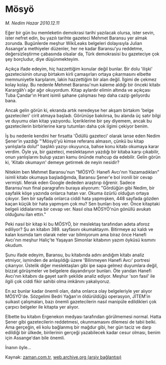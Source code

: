 # Mösyö

*M. Nedim Hazar 2010.12.11*

<td class="columnist-detail">
<p>Eğer bir gün bu memleketin demokrasi tarihi yazılacak olursa, ister sevin, ister nefret edin, bu yazılı tarihte gazeteci Mehmet Baransu yer almak zorunda. Bugünlerde meşhur WikiLeaks belgeleri dolayısıyla Julian Assange'a methiyeler düzenler, her ne kadar Baransu'yu reddetme, değersizleştirme çabasında olsalar da, Türk demokrasisi bu gazeteciye çok şey borçludur, diye düşünmekteyim.</p>
<p><p>Açıkça ifade edeyim, hiç hazzettiğim konular değil bunlar. Bir dolu 'ilişki' gazetecisinin oturup birtakım kirli çamaşırları ortaya çıkarmasını elbette memnuniyetle karşılarım, lakin hazzettiğim bir alan değil. İlgimi de çekmez kolay kolay. Bu nedenle Mehmet Baransu'nun kaleme aldığı bir önceki kitabı Karargâh'ı ağır ağır okuyordum. Kitap aylardır elimin altında ve açıkçası Tuba Çandar'ın Hrant isimli şahane çalışması hep daha cazip geliyordu bana.
<p>Ancak gelin görün ki, ekranda artık neredeyse her akşam birtakım 'belge gazetecileri' cirit atmaya başladı. Görünüşe bakılırsa, bu alanda üç satır bilgi ve duyumu olan kitap yazıyordu. İçeriklerine bir şey diyemem, ancak bu gazetecilerin birbirlerine karşı tutumları daha çok ilgimi çekiyor benim.
<p>İş bu nedenle kendini her fırsatta 'Ödüllü gazeteci' olarak lanse eden Nedim Şener'in yazdığı "'Mösyö'yü kimse referans almasın, çünkü bu kitap yanlışlarla dolu!" başlıklı yazıyı okuyunca, bahse konu kitabı okumaya karar verdim. Öyle ya, bir gazeteci, meslektaşının yazdığı bir kitaba karşı çıkabilir, onun yanlışlarını bulup yazarı kamu önünde mahcup da edebilir. Gelin görün ki, 'Kitabı okumayın' demeye getirmek de neyin nesidir?
<p>Nitekim ben Mehmet Baransu'nun "MÖSYÖ: Hanefi Avcı'nın Yazamadıkları" isimli kitabı okumaya başladığımda, Baransu Şener'e bol ironili bir cevap vermişti. Merak eden Google dededen araştırıp öğrenir. Sadece Baransu'nun final paragrafını buraya alıyorum: "Gördüğün gibi Nedim, bir sayfalık köşe yazında onlarca hatan var. Okuma özürlü olduğun ortaya çıkıyor. Sen bir sayfada onlarca ciddi hata yapmışken, 448 sayfada gözden kaçan küçük bir hata yapmışım çok mu? Sen bunları boş ver. Önce kitaptaki belgeli iddialarıma bir cevap ver. Nasıl olsa MÖSYÖ'nün gönüllü avukatı olduğunu ilan ettin."
<p>Peki nasıl bir kitap ki bu MÖSYÖ, bir meslektaş tarafından adeta aforoz ediliyor? Şu an kitabın 389. sayfasını okumaktayım. Bitirmeye az kaldı ve kalan kısımda tam olarak neler var bilmiyorum ama biraz önce Hanefi Avcı'nın meşhur Haliç'te Yaşayan Simonlar kitabının yazım öyküsü kısmını okudum.
<p>Şunu ifade edeyim, Baransu, bu kitabında adını andığım kitabı analiz etmiyor, isminden de anlaşıldığı üzere 'Bilinmeyen Hanefi Avcı' portresi çıkarıyor. Üstelik diğer meslektaşları gibi ipe sapa gelmez duyumlara değil, bizzat görüşmeler ve belgelere dayandırıyor bunları. Öte yandan Hanefi Avcı'nın kitabını da gayet sarih şekilde analiz ediyor. Meşhur 'son fasıl' ile ilgili çok ciddi fikir sahibi olma imkânını yakalıyoruz.
<p>En az bunlar kadar önemli olan, daha onlarca olay belgeleriyle yer alıyor MÖSYÖ'de. Sözgelimi Bedri Yağan'ın öldürüldüğü operasyon, JİTEM'in suikast çalışmaları, bazı önemli gazetecilerin nasıl manipüle edildikleri çok çarpıcı belgeler ile kitapta yer alıyor.
<p>Elbette bu kitabın Ergenekon medyası tarafından görülmemesi normal. Hatta Şener gibi gazetecilerin reddetmesi, okunmamasını dilemesi de tabii belki. Ama gerçeğin, eli kolu bağlanmış bir mağdur gibi, her gün taciz ve darp edildiği bir ülkede, birilerinin gerçeği yazabilecek kadar cesur olması, benim için Assange'dan bile önemli.
<p>İnanın öyle... </p>
<a href="http://web.archive.org/web/20101216021627/mailto:n.hazar@zaman.com.tr">
</a></p></p></p></p></p></p></p></p></p></td>

Kaynak: [zaman.com.tr](http://zaman.com.tr/yazar.do?yazino=1063607), [web.archive.org (arşiv bağlantısı)](http://web.archive.org/web/20101216021627/http://www.zaman.com.tr:80/yazar.do?yazino=1063607)
